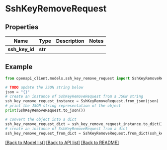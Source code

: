 # SshKeyRemoveRequest


## Properties

Name | Type | Description | Notes
------------ | ------------- | ------------- | -------------
**ssh_key_id** | **str** |  | 

## Example

```python
from openapi_client.models.ssh_key_remove_request import SshKeyRemoveRequest

# TODO update the JSON string below
json = "{}"
# create an instance of SshKeyRemoveRequest from a JSON string
ssh_key_remove_request_instance = SshKeyRemoveRequest.from_json(json)
# print the JSON string representation of the object
print(SshKeyRemoveRequest.to_json())

# convert the object into a dict
ssh_key_remove_request_dict = ssh_key_remove_request_instance.to_dict()
# create an instance of SshKeyRemoveRequest from a dict
ssh_key_remove_request_from_dict = SshKeyRemoveRequest.from_dict(ssh_key_remove_request_dict)
```
[[Back to Model list]](../README.md#documentation-for-models) [[Back to API list]](../README.md#documentation-for-api-endpoints) [[Back to README]](../README.md)



